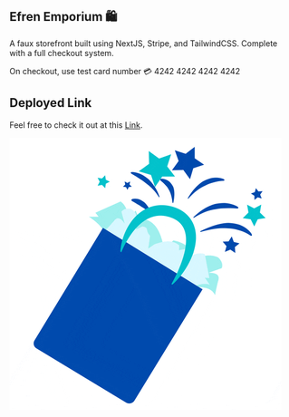 ## Efren Emporium  🛍️
A faux storefront built using NextJS, Stripe, and TailwindCSS. Complete with a full checkout system.

On checkout, use test card number 💳 4242 4242 4242 4242

## Deployed Link
Feel free to check it out at this [Link](https://next-js-emporium.vercel.app/).

![Shopping Bag](https://github.com/efrenmarin45/NextJS-Emporium/blob/main/shoppingBag.gif)
